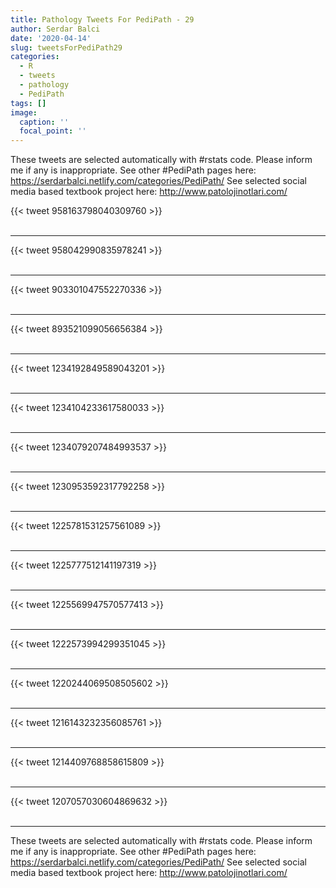 ```yaml
---
title: Pathology Tweets For PediPath - 29
author: Serdar Balci
date: '2020-04-14'
slug: tweetsForPediPath29
categories:
  - R
  - tweets
  - pathology
  - PediPath
tags: []
image:
  caption: ''
  focal_point: ''
---
```



These tweets are selected automatically with #rstats code. Please inform me if any is inappropriate.
See other #PediPath pages here: https://serdarbalci.netlify.com/categories/PediPath/ 
See selected social media based textbook project here: http://www.patolojinotlari.com/

{{< tweet 958163798040309760 >}}
<br>
<br>
<hr>
{{< tweet 958042990835978241 >}}
<br>
<br>
<hr>
{{< tweet 903301047552270336 >}}
<br>
<br>
<hr>
{{< tweet 893521099056656384 >}}
<br>
<br>
<hr>
{{< tweet 1234192849589043201 >}}
<br>
<br>
<hr>
{{< tweet 1234104233617580033 >}}
<br>
<br>
<hr>
{{< tweet 1234079207484993537 >}}
<br>
<br>
<hr>
{{< tweet 1230953592317792258 >}}
<br>
<br>
<hr>
{{< tweet 1225781531257561089 >}}
<br>
<br>
<hr>
{{< tweet 1225777512141197319 >}}
<br>
<br>
<hr>
{{< tweet 1225569947570577413 >}}
<br>
<br>
<hr>
{{< tweet 1222573994299351045 >}}
<br>
<br>
<hr>
{{< tweet 1220244069508505602 >}}
<br>
<br>
<hr>
{{< tweet 1216143232356085761 >}}
<br>
<br>
<hr>
{{< tweet 1214409768858615809 >}}
<br>
<br>
<hr>
{{< tweet 1207057030604869632 >}}
<br>
<br>
<hr>


These tweets are selected automatically with #rstats code. Please inform me if any is inappropriate.
See other #PediPath pages here: https://serdarbalci.netlify.com/categories/PediPath/ 
See selected social media based textbook project here: http://www.patolojinotlari.com/
